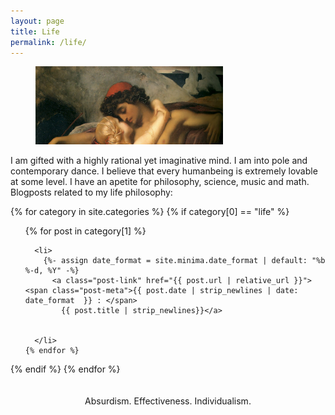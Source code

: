 ```yaml
---
layout: page
title: Life
permalink: /life/
---
```

<figure>
	<img src="/images/fisher.jpg" width="300"> 
</figure>
I am gifted with a highly rational yet imaginative mind. I am into pole and contemporary dance. I believe that every humanbeing is extremely lovable at some level. I have an apetite for philosophy, science, music and math.

<br>
Blogposts related to my life philosophy: 




{% for category in site.categories %}
  {% if category[0] == "life" %}

  <ul>
    {% for post in category[1] %}

	  <li>
        {%- assign date_format = site.minima.date_format | default: "%b %-d, %Y" -%}
          <a class="post-link" href="{{ post.url | relative_url }}"> <span class="post-meta">{{ post.date | strip_newlines | date: date_format  }} : </span>
            {{ post.title | strip_newlines}}</a>

        
      </li>
    {% endfor %}
  </ul>
  {% endif %}
{% endfor %}

<br>
<br>
<br>



<center> Absurdism. Effectiveness. Individualism. <center>